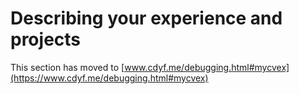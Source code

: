 # Describing your experience and projects

This section has moved to [www.cdyf.me/debugging.html#mycvex](https://www.cdyf.me/debugging.html#mycvex)
